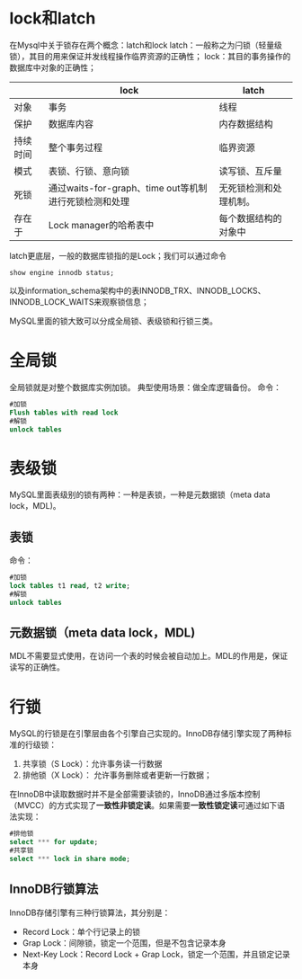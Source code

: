 # lock和latch

在Mysql中关于锁存在两个概念：latch和lock
latch：一般称之为闩锁（轻量级锁），其目的用来保证并发线程操作临界资源的正确性；
lock：其目的事务操作的数据库中对象的正确性；

||lock|latch|
|---|---|---|
|对象|事务|线程|
|保护|数据库内容|内存数据结构|
|持续时间|整个事务过程|临界资源|
|模式|表锁、行锁、意向锁|读写锁、互斥量|
|死锁|通过waits-for-graph、time out等机制进行死锁检测和处理|无死锁检测和处理机制。|
|存在于|Lock manager的哈希表中|每个数据结构的对象中|

latch更底层，一般的数据库锁指的是Lock；我们可以通过命令

```mysql
show engine innodb status;
```

以及information_schema架构中的表INNODB_TRX、INNODB_LOCKS、INNODB_LOCK_WAITS来观察锁信息；

MySQL里面的锁大致可以分成全局锁、表级锁和行锁三类。

# 全局锁

全局锁就是对整个数据库实例加锁。
典型使用场景：做全库逻辑备份。
命令：

```SQL
#加锁
Flush tables with read lock
#解锁
unlock tables
```

# 表级锁
MySQL里面表级别的锁有两种：一种是表锁，一种是元数据锁（meta data lock，MDL)。

## 表锁

命令：

```SQL
#加锁
lock tables t1 read, t2 write;
#解锁
unlock tables
```

## 元数据锁（meta data lock，MDL)

MDL不需要显式使用，在访问一个表的时候会被自动加上。MDL的作用是，保证读写的正确性。

# 行锁

MySQL的行锁是在引擎层由各个引擎自己实现的。InnoDB存储引擎实现了两种标准的行级锁：

1. 共享锁（S Lock）：允许事务读一行数据
2. 排他锁（X Lock）： 允许事务删除或者更新一行数据；

在InnoDB中读取数据时并不是全部需要读锁的，InnoDB通过多版本控制（MVCC）的方式实现了**一致性非锁定读**。如果需要**一致性锁定读**可通过如下语法实现：

```SQL
#排他锁
select *** for update;
#共享锁
select *** lock in share mode;
```

## InnoDB行锁算法

InnoDB存储引擎有三种行锁算法，其分别是：

* Record Lock：单个行记录上的锁
* Grap Lock：间隙锁，锁定一个范围，但是不包含记录本身
* Next-Key Lock：Record Lock + Grap Lock，锁定一个范围，并且锁定记录本身
